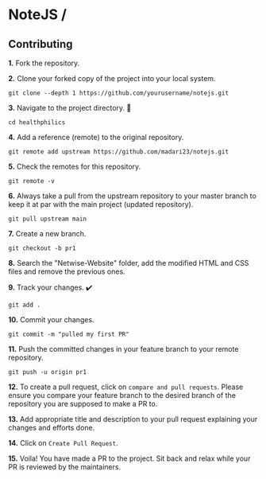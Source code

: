 # NoteJS / 

## Contributing

**1.** Fork the repository.

**2.** Clone your forked copy of the project into your local system.

```
git clone --depth 1 https://github.com/yourusername/notejs.git
```

**3.** Navigate to the project directory. 📁

```
cd healthphilics
```

**4.** Add a reference (remote) to the original repository.

```
git remote add upstream https://github.com/madari23/notejs.git
```

**5.** Check the remotes for this repository.

```
git remote -v
```

**6.** Always take a pull from the upstream repository to your master branch to keep it at par with the main project (updated repository).

```
git pull upstream main
```

**7.** Create a new branch.

```
git checkout -b pr1
```

**8.** Search the "Netwise-Website" folder, add the modified HTML and CSS files and remove the previous ones.

**9.** Track your changes. ✔️

```
git add .
```

**10.** Commit your changes.

```
git commit -m "pulled my first PR"
```

**11.** Push the committed changes in your feature branch to your remote repository.

```
git push -u origin pr1
```

**12.** To create a pull request, click on `compare and pull requests`. Please ensure you compare your feature branch to the desired branch of the repository you are supposed to make a PR to.

**13.** Add appropriate title and description to your pull request explaining your changes and efforts done.

**14.** Click on `Create Pull Request`.

**15.** Voila! You have made a PR to the project. Sit back and relax while your PR is reviewed by the maintainers.